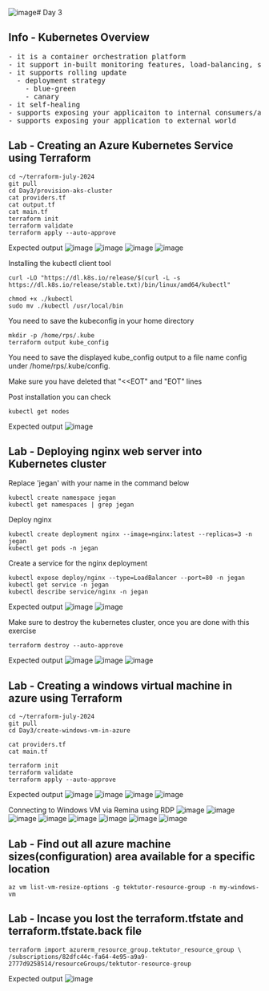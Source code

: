 ![image](https://github.com/tektutor/terraform-july-2024/assets/12674043/9423fd10-5c08-4db4-902f-02f43d4ef112)# Day 3

## Info - Kubernetes Overview
<pre>
- it is a container orchestration platform
- it support in-built monitoring features, load-balancing, scale up/down
- it supports rolling update
  - deployment strategy
    - blue-green
    - canary
- it self-healing
- supports exposing your applicaiton to internal consumers/applications only
- supports exposing your application to external world
</pre>

## Lab - Creating an Azure Kubernetes Service using Terraform
```
cd ~/terraform-july-2024
git pull
cd Day3/provision-aks-cluster
cat providers.tf
cat output.tf
cat main.tf
terraform init
terraform validate
terraform apply --auto-approve
```

Expected output
![image](https://github.com/tektutor/terraform-july-2024/assets/12674043/f42b47dc-8f47-45a6-b9f6-c95abab39a81)
![image](https://github.com/tektutor/terraform-july-2024/assets/12674043/45a7ce99-60e9-4cfc-8d03-f2e51ff6ff57)
![image](https://github.com/tektutor/terraform-july-2024/assets/12674043/f72e552b-5e5c-409f-b83b-33c606441ea8)
![image](https://github.com/tektutor/terraform-july-2024/assets/12674043/5a9985a4-4a31-4879-878a-88cf1c35d04e)

Installing the kubectl client tool
```
curl -LO "https://dl.k8s.io/release/$(curl -L -s https://dl.k8s.io/release/stable.txt)/bin/linux/amd64/kubectl"

chmod +x ./kubectl
sudo mv ./kubectl /usr/local/bin
```

You need to save the kubeconfig in your home directory
```
mkdir -p /home/rps/.kube
terraform output kube_config
```
You need to save the displayed kube_config output to a file name config under /home/rps/.kube/config.

Make sure you have deleted that "<<EOT" and "EOT" lines

Post installation you can check
```
kubectl get nodes
```
Expected output
![image](https://github.com/tektutor/terraform-july-2024/assets/12674043/dccbffcf-8f99-4799-ab59-3e72683d6d9c)


## Lab - Deploying nginx web server into Kubernetes cluster
Replace 'jegan' with your name in the command below
```
kubectl create namespace jegan
kubectl get namespaces | grep jegan
```

Deploy nginx
```
kubectl create deployment nginx --image=nginx:latest --replicas=3 -n jegan
kubectl get pods -n jegan
```

Create a service for the nginx deployment
```
kubectl expose deploy/nginx --type=LoadBalancer --port=80 -n jegan
kubectl get service -n jegan
kubectl describe service/nginx -n jegan
```
Expected output
![image](https://github.com/tektutor/terraform-july-2024/assets/12674043/e22e4cdf-b118-4243-8aac-d60142b692f2)
![image](https://github.com/tektutor/terraform-july-2024/assets/12674043/7f260b84-1b20-484b-b1e8-d4fe0bae2138)

Make sure to destroy the kubernetes cluster, once you are done with this exercise
```
terraform destroy --auto-approve
```

Expected output
![image](https://github.com/tektutor/terraform-july-2024/assets/12674043/561d4d34-c863-45c7-8a0d-7b99084f4e0e)
![image](https://github.com/tektutor/terraform-july-2024/assets/12674043/d09d6e86-99c5-4bad-877d-11730d8c49c5)
![image](https://github.com/tektutor/terraform-july-2024/assets/12674043/444d0f22-8588-4388-831a-c8919b222125)


## Lab - Creating a windows virtual machine in azure using Terraform
```
cd ~/terraform-july-2024
git pull
cd Day3/create-windows-vm-in-azure

cat providers.tf
cat main.tf

terraform init
terraform validate
terraform apply --auto-approve
```

Expected output
![image](https://github.com/tektutor/terraform-july-2024/assets/12674043/5d6a327e-1750-448f-9b4b-1d6c5955b01b)
![image](https://github.com/tektutor/terraform-july-2024/assets/12674043/faa4b938-fa6c-4e64-b099-974d778c8745)
![image](https://github.com/tektutor/terraform-july-2024/assets/12674043/06a0552d-6008-410e-bb1e-dcc1e66f658e)
![image](https://github.com/tektutor/terraform-july-2024/assets/12674043/c0e4d361-ad15-4a96-864e-35f62a434aa7)

Connecting to Windows VM via Remina using RDP
![image](https://github.com/tektutor/terraform-july-2024/assets/12674043/3e4f8031-26a5-4479-a5de-022759135cbd)
![image](https://github.com/tektutor/terraform-july-2024/assets/12674043/32b1db17-47aa-4312-848c-8355f4ec4166)
![image](https://github.com/tektutor/terraform-july-2024/assets/12674043/207f1247-3324-46c8-b989-ce2ba36c574e)
![image](https://github.com/tektutor/terraform-july-2024/assets/12674043/0e50ef85-cc0c-4c1d-b429-f664157ab3a5)
![image](https://github.com/tektutor/terraform-july-2024/assets/12674043/98f8e312-e40a-4491-89ed-c15b50d6387f)
![image](https://github.com/tektutor/terraform-july-2024/assets/12674043/a1c55711-0104-4d57-90f1-399fa36e9001)
![image](https://github.com/tektutor/terraform-july-2024/assets/12674043/3004487b-f9a4-499a-a753-202eb55ce351)
![image](https://github.com/tektutor/terraform-july-2024/assets/12674043/f6c751d0-172e-4099-b5a4-6a31446cc9a4)


## Lab - Find out all azure machine sizes(configuration) area available for a specific location
```
az vm list-vm-resize-options -g tektutor-resource-group -n my-windows-vm
```

## Lab - Incase you lost the terraform.tfstate and terraform.tfstate.back file
```
terraform import azurerm_resource_group.tektutor_resource_group \
/subscriptions/82dfc44c-fa64-4e95-a9a9-2777d9258514/resourceGroups/tektutor-resource-group
```
Expected output
![image](https://github.com/tektutor/terraform-july-2024/assets/12674043/baa67562-8ace-47e6-bcba-9d370342037e)
